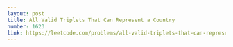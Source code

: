 ```yaml
---
layout: post
title: All Valid Triplets That Can Represent a Country
number: 1623
link: https://leetcode.com/problems/all-valid-triplets-that-can-represent-a-country
---
```

